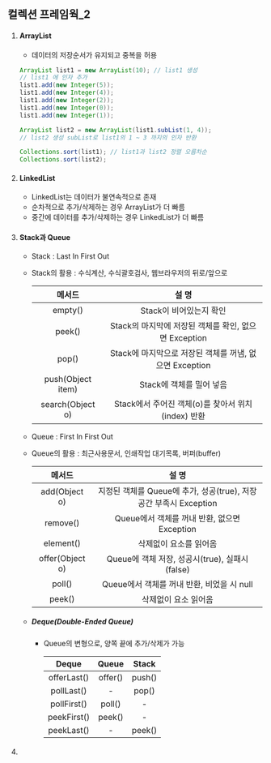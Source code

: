 ## 컬렉션 프레임웍_2

1. #### ArrayList

   - 데이터의 저장순서가 유지되고 중복을 허용

   ```java
   ArrayList list1 = new ArrayList(10);	// list1 생성
   // list1 에 인자 추가
   list1.add(new Integer(5));
   list1.add(new Integer(4));
   list1.add(new Integer(2));
   list1.add(new Integer(0));
   list1.add(new Integer(1));
   
   ArrayList list2 = new ArrayList(list1.subList(1, 4));
   // list2 생성 subList로 list1의 1 ~ 3 까지의 인자 반환
   
   Collections.sort(list1); // list1과 list2 정렬 오름차순
   Collections.sort(list2);
   ```

2. #### LinkedList

   - LinkedList는 데이터가 불연속적으로 존재
   - 순차적으로 추가/삭제하는 경우 ArrayList가 더  빠름
   - 중간에 데이터를 추가/삭제하는 경우 LinkedList가 더 빠름

3. #### Stack과 Queue

   - Stack : Last In First Out

   - Stack의 활용 : 수식계산, 수식괄호검사, 웹브라우저의 뒤로/앞으로

     |      메서드       |                          설 명                          |
     | :---------------: | :-----------------------------------------------------: |
     |      empty()      |                 Stack이 비어있는지 확인                 |
     |      peek()       |  Stack의 마지막에 저장된 객체를 확인, 없으면 Exception  |
     |       pop()       | Stack에 마지막으로 저장된 객체를 꺼냄, 없으면 Exception |
     | push(Object item) |                Stack에 객체를 밀어 넣음                 |
     | search(Object o)  |   Stack에서 주어진 객체(o)를 찾아서 위치(index) 반환    |

   - Queue : First In First Out

   - Queue의 활용 : 최근사용문서, 인쇄작업 대기목록, 버퍼(buffer)

     |     메서드      |                            설 명                             |
     | :-------------: | :----------------------------------------------------------: |
     |  add(Object o)  | 지정된 객체를 Queue에 추가, 성공(true), 저장공간 부족시 Exception |
     |    remove()     |         Queue에서 객체를 꺼내 반환, 없으면 Exception         |
     |    element()    |                    삭제없이 요소를 읽어옴                    |
     | offer(Object o) |        Queue에 객체 저장, 성공시(true), 실패시(false)        |
     |     poll()      |          Queue에서 객체를 꺼내 반환, 비었을 시 null          |
     |     peek()      |                     삭제없이 요소 읽어옴                     |

   - ##### Deque(Double-Ended Queue)

     - Queue의 변형으로, 양쪽 끝에 추가/삭제가 가능

       |    Deque    |  Queue  | Stack  |
       | :---------: | :-----: | :----: |
       | offerLast() | offer() | push() |
       | pollLast()  |    -    | pop()  |
       | pollFirst() | poll()  |   -    |
       | peekFirst() | peek()  |   -    |
       | peekLast()  |    -    | peek() |

       

4. #### 